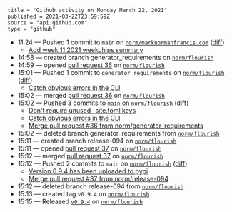 ```
title = "Github activity on Monday March 22, 2021"
published = 2021-03-22T23:59:59Z
source = "api.github.com"
type = "github"
```

* 11:24 — Pushed 1 commit to `main` on [`norm/marknormanfrancis.com`](https://github.com/norm/marknormanfrancis.com) ([diff](https://github.com/norm/marknormanfrancis.com/compare/5589a249bb5886e26ae05658bbd19744abb122b0..46cc85afb7b1b8d5bd0234d933a7ba4ee1721872))
  * [Add week 11 2021 weekchips summary](https://github.com/norm/marknormanfrancis.com/commit/46cc85afb7b1b8d5bd0234d933a7ba4ee1721872)
* 14:58 — created branch generator_requirements on [`norm/flourish`](https://github.com/norm/flourish)
* 14:59 — opened [pull request 36](https://github.com/norm/flourish/pull/36) on [`norm/flourish`](https://github.com/norm/flourish)
* 15:01 — Pushed 1 commit to `generator_requirements` on [`norm/flourish`](https://github.com/norm/flourish) ([diff](https://github.com/norm/flourish/compare/2ea1924a8f83f2680847fc69c8c00fe0783688fc..b6374356b3437c11f6592acfe87b70138456ef70))
  * [Catch obvious errors in the CLI](https://github.com/norm/flourish/commit/b6374356b3437c11f6592acfe87b70138456ef70)
* 15:02 — merged [pull request 36](https://github.com/norm/flourish/pull/36) on [`norm/flourish`](https://github.com/norm/flourish)
* 15:02 — Pushed 3 commits to `main` on [`norm/flourish`](https://github.com/norm/flourish) ([diff](https://github.com/norm/flourish/compare/66c0dce4ecb155efd93b73b30470553f68beab47..d7a677759d564899bb1864b68fcc3500bb7b4a54))
  * [Don't require unused _site.toml keys](https://github.com/norm/flourish/commit/dd6f0153b858b44f462569e4f29000f093c29477)
  * [Catch obvious errors in the CLI](https://github.com/norm/flourish/commit/b6374356b3437c11f6592acfe87b70138456ef70)
  * [Merge pull request #36 from norm/generator_requirements](https://github.com/norm/flourish/commit/d7a677759d564899bb1864b68fcc3500bb7b4a54)
* 15:02 — deleted branch generator_requirements from [`norm/flourish`](https://github.com/norm/flourish)
* 15:11 — created branch release-094 on [`norm/flourish`](https://github.com/norm/flourish)
* 15:11 — opened [pull request 37](https://github.com/norm/flourish/pull/37) on [`norm/flourish`](https://github.com/norm/flourish)
* 15:12 — merged [pull request 37](https://github.com/norm/flourish/pull/37) on [`norm/flourish`](https://github.com/norm/flourish)
* 15:12 — Pushed 2 commits to `main` on [`norm/flourish`](https://github.com/norm/flourish) ([diff](https://github.com/norm/flourish/compare/d7a677759d564899bb1864b68fcc3500bb7b4a54..23cd4e4fb79d35678dd0700a8a31f26776dc7221))
  * [Version 0.9.4 has been uploaded to pypi](https://github.com/norm/flourish/commit/700fdf8c4a41860f9e25d1a87d620cfac8de3b1e)
  * [Merge pull request #37 from norm/release-094](https://github.com/norm/flourish/commit/23cd4e4fb79d35678dd0700a8a31f26776dc7221)
* 15:12 — deleted branch release-094 from [`norm/flourish`](https://github.com/norm/flourish)
* 15:13 — created tag `v0.9.4` on [`norm/flourish`](https://github.com/norm/flourish)
* 15:15 — Released [`v0.9.4`](https://github.com/norm/flourish/releases/tag/v0.9.4) on [`norm/flourish`](https://github.com/norm/flourish)
